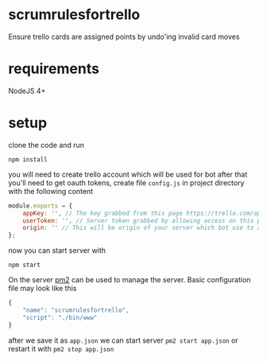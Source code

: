 # scrumrulesfortrello
Ensure trello cards are assigned points by undo'ing invalid card moves

# requirements
NodeJS 4+

# setup
clone the code and run
```
npm install
```

you will need to create trello account which will be used for bot after that you'll need to get oauth tokens, create file `config.js` in project directory with the following content
```js
module.exports = {                                                                 
    appKey: '', // The key grabbed from this page https://trello.com/app-key                                    
    userToken: '', // Server token grabbed by allowing access on this page https://trello.com/1/authorize?expiration=never&scope=read,write,account&response_type=token&name=Server%20Token&key=531e6da2de91b424916fd59850d4adf8
    origin: '' // This will be origin of your server which bot use to add webhooks, e.g. http://example.com
};
```

now you can start server with
```
npm start
```

On the server [pm2](https://github.com/Unitech/pm2) can be used to manage the server. Basic configuration file may look like this
```js
{
    "name": "scrumrulesfortrello",
    "script": "./bin/www"
}
```

after we save it as `app.json` we can start server `pm2 start app.json` or restart it with `pm2 stop app.json`

